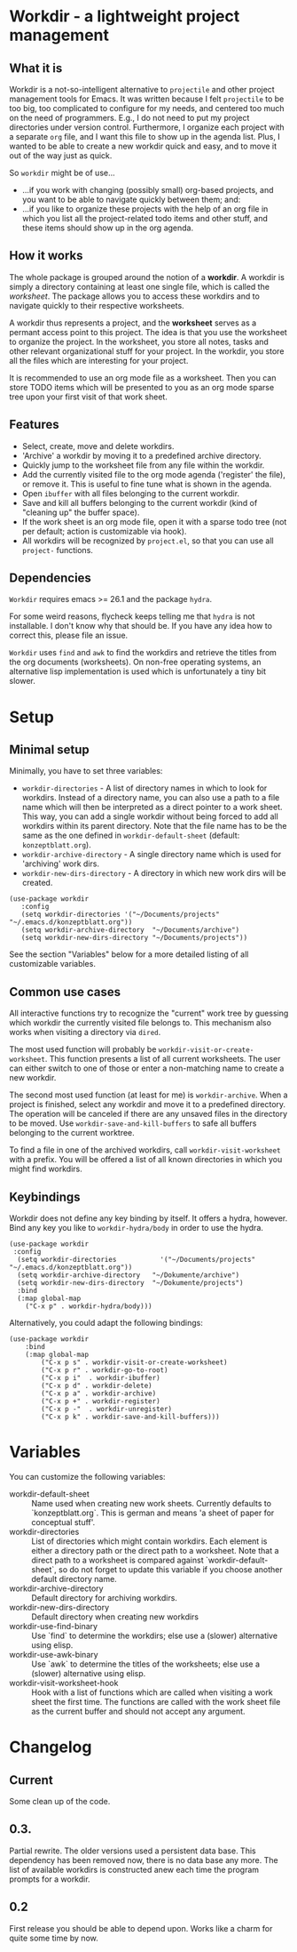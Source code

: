 # Workdir - a lightweight project management

## What it is

Workdir is a not-so-intelligent alternative to `projectile` and other
project management tools for Emacs. It was written because I felt
`projectile` to be too big, too complicated to configure for my needs,
and centered too much on the need of programmers. E.g., I do not need
to put my project directories under version control. Furthermore, I
organize each project with a separate `org` file, and I want this file
to show up in the agenda list. Plus, I wanted to be able to create a
new workdir quick and easy, and to move it out of the way just as
quick.

So `workdir` might be of use...

 - ...if you work with changing (possibly small) org-based projects,
   and you want to be able to navigate quickly between them; and:
 - ...if you like to organize these projects with the help of an org
   file in which you list all the project-related todo items and other
   stuff, and these items should show up in the org agenda.

## How it works

The whole package is grouped around the notion of a **workdir**. A
workdir is simply a directory containing at least one single file,
which is called the *worksheet*. The package allows you to access
these workdirs and to navigate quickly to their respective worksheets.

A workdir thus represents a project, and the **worksheet** serves as a
permant access point to this project. The idea is that you use the
worksheet to organize the project. In the worksheet, you store all
notes, tasks and other relevant organizational stuff for your project.
In the workdir, you store all the files which are interesting for your
project.

It is recommended to use an org mode file as a worksheet. Then you can
store TODO items which will be presented to you as an org mode sparse
tree upon your first visit of that work sheet.

## Features

 * Select, create, move and delete workdirs.
 * 'Archive' a workdir by moving it to a predefined archive directory. 
 * Quickly jump to the worksheet file from any file within the workdir. 
 * Add the currently visited file to the org mode agenda ('register'
   the file), or remove it. This is useful to fine tune what is shown
   in the agenda.
 * Open `ibuffer` with all files belonging to the current workdir.
 * Save and kill all buffers belonging to the current workdir (kind of
   "cleaning up" the buffer space).
 * If the work sheet is an org mode file, open it with a sparse todo
   tree (not per default; action is customizable via hook).
* All workdirs will be recognized by `project.el`, so that you can use
  all `project-` functions.

## Dependencies

`Workdir` requires emacs >= 26.1 and the package `hydra`.

For some weird reasons, flycheck keeps telling me that `hydra` is not
installable. I don't know why that should be. If you have any idea how
to correct this, please file an issue.

`Workdir` uses `find` and `awk` to find the workdirs and retrieve the
titles from the org documents (worksheets). On non-free operating
systems, an alternative lisp implementation is used which is
unfortunately a tiny bit slower.

# Setup

## Minimal setup

Minimally, you have to set three variables:

 * `workdir-directories` - A list of directory names in which to look
   for workdirs. Instead of a directory name, you can also use a
   path to a file name which will then be interpreted as a direct
   pointer to a work sheet. This way, you can add a single workdir
   without being forced to add all workdirs within its parent
   directory. Note that the file name has to be the same
   as the one defined in `workdir-default-sheet` (default:
   `konzeptblatt.org`).
 * `workdir-archive-directory` - A single directory name which is used
   for 'archiving' work dirs.
 * `workdir-new-dirs-directory` - A directory in which new work dirs
   will be created. 

``` emacs-lisp
(use-package workdir
   :config
   (setq workdir-directories '("~/Documents/projects" "~/.emacs.d/konzeptblatt.org"))
   (setq workdir-archive-directory  "~/Documents/archive")
   (setq workdir-new-dirs-directory "~/Documents/projects"))
```

See the section "Variables" below for a more detailed listing of all
customizable variables.

## Common use cases 

All interactive functions try to recognize the "current" work tree by
guessing which workdir the currently visited file belongs to. This
mechanism also works when visiting a directory via `dired`.

The most used function will probably be
`workdir-visit-or-create-worksheet`. This function presents a list of
all current worksheets. The user can either switch to one of those or
enter a non-matching name to create a new workdir.

The second most used function (at least for me) is `workdir-archive`.
When a project is finished, select any workdir and move it to a
predefined directory. The operation will be canceled if there are any
unsaved files in the directory to be moved. Use
`workdir-save-and-kill-buffers` to safe all buffers belonging to the
current worktree.

To find a file in one of the archived workdirs, call
`workdir-visit-worksheet` with a prefix. You will be offered a list of
all known directories in which you might find workdirs.

## Keybindings

Workdir does not define any key binding by itself. It offers a hydra,
however. Bind any key you like to `workdir-hydra/body` in order to use
the hydra. 

``` emacs-lisp
(use-package workdir
 :config
  (setq workdir-directories           '("~/Documents/projects" "~/.emacs.d/konzeptblatt.org"))
  (setq workdir-archive-directory   "~/Dokumente/archive")
  (setq workdir-new-dirs-directory  "~/Dokumente/projects")
  :bind
  (:map global-map
	("C-x p" . workdir-hydra/body)))
```

Alternatively, you could adapt the following bindings:

``` emacs-lisp
(use-package workdir
	:bind
	(:map global-map
		("C-x p s" . workdir-visit-or-create-worksheet)
		("C-x p r" . workdir-go-to-root)
		("C-x p i"  . workdir-ibuffer)
		("C-x p d" . workdir-delete)
		("C-x p a" . workdir-archive)
		("C-x p +" . workdir-register)
		("C-x p -"  . workdir-unregister)
		("C-x p k" . workdir-save-and-kill-buffers)))
```

# Variables

You can customize the following variables:

<dl>
<dt>workdir-default-sheet</dt>
<dd>Name used when creating new work sheets.
Currently defaults to `konzeptblatt.org`. This is german and means
	'a sheet of paper for conceptual stuff'.</dd>

<dt>workdir-directories</dt>
<dd> List of directories which might contain workdirs. Each element is
either a directory path or the direct path to a worksheet. Note that a
direct path to a worksheet is compared against
`workdir-default-sheet`, so do not forget to update this variable if
you choose another default directory name.</dd>

<dt>workdir-archive-directory</dt>
<dd> Default directory for archiving  workdirs.</dd>

<dt> workdir-new-dirs-directory</dt>
<dd> Default directory when creating new workdirs</dd>

<dt> workdir-use-find-binary</dt>
<dd> Use `find` to determine the workdirs; else use a (slower)
alternative using elisp.</dd>

<dt> workdir-use-awk-binary</dt> <dd> Use `awk` to determine the
titles of the worksheets; else use a (slower) alternative using
elisp.</dd>

  <dt>workdir-visit-worksheet-hook</dt>  
 <dd>Hook with a list of functions which are called when visiting a
work sheet the first time. The functions are called with the work
sheet file as the current buffer and should not accept any
argument.</dd> 

</dl>

# Changelog

## Current

Some clean up of the code.

## 0.3.

Partial rewrite. The older versions used a persistent data base. This
dependency has been removed now, there is no data base any more. The
list of available workdirs is constructed anew each time the program
prompts for a workdir.

## 0.2

First release you should be able to depend upon. Works like a charm
for quite some time by now.
